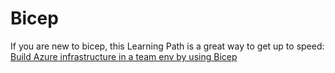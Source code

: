 # Bicep
If you are new to bicep, this Learning Path is a great way to get up to speed: [Build Azure infrastructure in a team env by using Bicep](https://docs.microsoft.com/en-us/learn/paths/bicep-collaborate/)